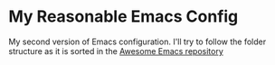 # My Reasonable Emacs Config

My second version of Emacs configuration. I'll try to follow the folder structure as it is sorted in the [Awesome Emacs repository](https://github.com/emacs-tw/awesome-emacs)
